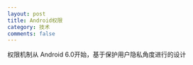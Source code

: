```yaml
---
layout: post
title: Android权限
category: 技术
comments: false
---
```


权限机制从 Android 6.0开始，基于保护用户隐私角度进行的设计

